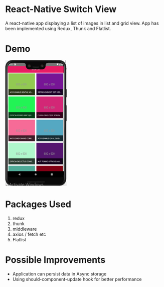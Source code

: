 # React-Native Switch View
A react-native app displaying a list of images in list and grid view. App has been implemented using Redux, Thunk and Flatlist.

# Demo

<img src="demo/1.PNG" height="400" />

# Packages Used
1. redux
2. thunk
3. middleware
4. axios / fetch etc
5. Flatlist

# Possible Improvements
- Application can persist data in Async storage
- Using should-component-update hook for better performance